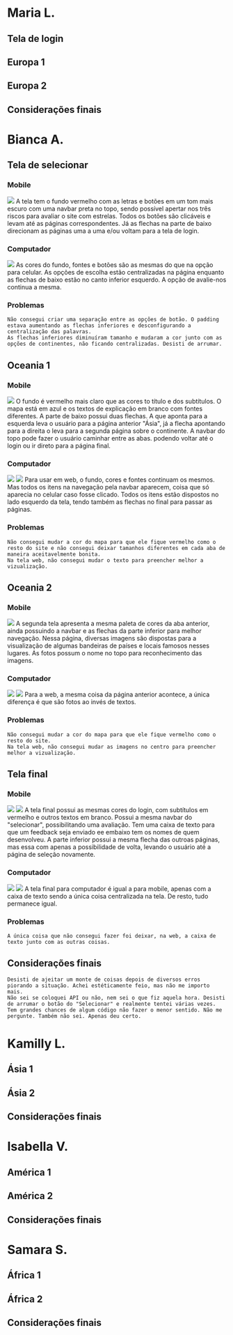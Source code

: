 # Maria L.
## Tela de login

## Europa 1

## Europa 2

## Considerações finais


# Bianca A.

## Tela de selecionar
### Mobile
<img src="imagens-para-readme\Oceania\Oceania\tela-login-mobile.png">
    A tela tem o fundo vermelho com as letras e botões em um tom mais escuro com uma navbar preta no topo, sendo possível apertar nos três riscos para avaliar o site com estrelas.
    Todos os botões são clicáveis e levam até as páginas correspondentes. Já as flechas na parte de baixo direcionam as páginas uma a uma e/ou voltam para a tela de login.

### Computador
<img src="imagens-para-readme\Oceania\Oceania\tela-login-pc.png">
    As cores do fundo, fontes e botões são as mesmas do que na opção para celular. As opções de escolha estão centralizadas na página enquanto as flechas de baixo estão no canto inferior esquerdo. A opção de avalie-nos continua a mesma.

### Problemas
    Não consegui criar uma separação entre as opções de botão. O padding estava aumentando as flechas inferiores e desconfigurando a centralização das palavras.
    As flechas inferiores diminuíram tamanho e mudaram a cor junto com as opções de continentes, não ficando centralizadas. Desisti de arrumar.

## Oceania 1
### Mobile
<img src="imagens-para-readme\Oceania\Oceania\tela-oceania2-mobile.png">
    O fundo é vermelho mais claro que as cores to título e dos subtítulos. O mapa está em azul e os textos de explicação em branco com fontes diferentes.
    A parte de baixo possui duas flechas. A que aponta para a esquerda leva o usuário para a página anterior "Ásia", já a flecha apontando para a direita o leva para a segunda página sobre o continente.
    A navbar do topo pode fazer o usuário caminhar entre as abas. podendo voltar até o login ou ir direto para a página final.

### Computador
<img src="imagens-para-readme\Oceania\Oceania\tela-oceania1-pc.png">
<img src="imagens-para-readme\Oceania\Oceania\tela-oceania1-baixo-pc.png">
    Para usar em web, o fundo, cores e fontes continuam os mesmos. Mas todos os itens na navegação pela navbar aparecem, coisa que só aparecia no celular caso fosse clicado.
    Todos os itens estão dispostos no lado esquerdo da tela, tendo também as flechas no final para passar as páginas.

### Problemas
    Não consegui mudar a cor do mapa para que ele fique vermelho como o resto do site e não consegui deixar tamanhos diferentes em cada aba de maneira aceitavelmente bonita.
    Na tela web, não consegui mudar o texto para preencher melhor a vizualização.

## Oceania 2
### Mobile
<img src="imagens-para-readme\Oceania\Oceania\tela-oceania2-mobile.png">
    A segunda tela apresenta a mesma paleta de cores da aba anterior, ainda possuindo a navbar e as flechas da parte inferior para melhor navegação.
    Nessa página, diversas imagens são dispostas para a visualização de algumas bandeiras de países e locais famosos nesses lugares. As fotos possum o nome no topo para reconhecimento das imagens.

### Computador
<img src="imagens-para-readme\Oceania\Oceania\tela-oceania2-pc.png">
<img src="imagens-para-readme\Oceania\Oceania\tela-oceania2-pc-baixo.png">
    Para a web, a mesma coisa da página anterior acontece, a única diferença é que são fotos ao invés de textos.

### Problemas
    Não consegui mudar a cor do mapa para que ele fique vermelho como o resto do site.
    Na tela web, não consegui mudar as imagens no centro para preencher melhor a vizualização.

## Tela final
### Mobile
<img src="imagens-para-readme\Oceania\Oceania\tela-final-mobile.png">
<img src="imagens-para-readme\Oceania\Oceania\tela-oceania2-pc.png">
    A tela final possui as mesmas cores do login, com subtítulos em vermelho e outros textos em branco.
    Possui a mesma navbar do "selecionar", possibilitando uma avaliação.
    Tem uma caixa de texto para que um feedback seja enviado ee embaixo tem os nomes de quem desenvolveu.
    A parte inferior possui a mesma flecha das outroas páginas, mas essa com apenas a possibilidade de volta, levando o usuário até a página de seleção novamente.

### Computador
<img src="imagens-para-readme\Oceania\Oceania\tela-oceania2-pc.png">
<img src="imagens-para-readme\Oceania\Oceania\tela-oceania2-pc.png">
    A tela final para computador é igual a para mobile, apenas com a caixa de texto sendo a única coisa centralizada na tela. De resto, tudo permanece igual.

### Problemas
    A única coisa que não consegui fazer foi deixar, na web, a caixa de texto junto com as outras coisas.


## Considerações finais
    Desisti de ajeitar um monte de coisas depois de diversos erros piorando a situação. Achei estéticamente feio, mas não me importo mais.
    Não sei se coloquei API ou não, nem sei o que fiz aquela hora. Desisti de arrumar o botão do "Selecionar" e realmente tentei várias vezes.
    Tem grandes chances de algum código não fazer o menor sentido. Não me pergunte. Também não sei. Apenas deu certo.

# Kamilly L.

## Ásia 1

## Ásia 2

## Considerações finais


# Isabella V.

## América 1

## América 2

## Considerações finais


# Samara S.

## África 1

## África 2

## Considerações finais









